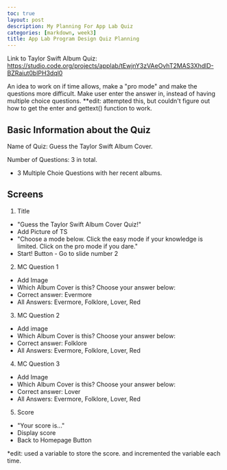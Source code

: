 ```yaml
---
toc: true
layout: post
description: My Planning For App Lab Quiz
categories: [markdown, week3]
title: App Lab Program Design Quiz Planning
---
```

Link to Taylor Swift Album Quiz: https://studio.code.org/projects/applab/tEwjnY3zVAeOvhT2MAS3XhdlD-BZRaiut0blPH3dql0 

An idea to work on if time allows, make a "pro mode" and make the questions more difficult. Make user enter the answer in, instead of having multiple choice questions. **edit: attempted this, but couldn't figure out how to get the enter and gettext() function to work. 

## Basic Information about the Quiz 
Name of Quiz: Guess the Taylor Swift Album Cover.

Number of Questions: 3 in total. 
-  3 Multiple Choie Questions with her recent albums. 

## Screens
1. Title
  - "Guess the Taylor Swift Album Cover Quiz!"
  - Add Picture of TS 
  - "Choose a mode below. Click the easy mode if your knowledge is limited. Click on the pro mode if you dare."
  - Start! Button - Go to slide number 2

2. MC Question 1
  - Add Image 
  - Which Album Cover is this? Choose your answer below: 
  - Correct answer: Evermore 
  - All Answers: Evermore, Folklore, Lover, Red

3. MC Question 2
  - Add image
  - Which Album Cover is this? Choose your answer below: 
  - Correct answer: Folklore
  - All Answers: Evermore, Folklore, Lover, Red

4. MC Question 3
  - Add Image
  - Which Album Cover is this? Choose your answer below: 
  - Correct answer: Lover
  - All Answers: Evermore, Folklore, Lover, Red

5. Score
  - "Your score is..."
  - Display score 
  - Back to Homepage Button

*edit: used a variable to store the score. and incremented the variable each time. 
